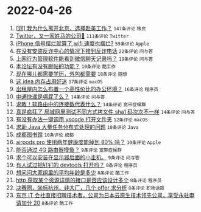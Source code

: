 # 2022-04-26

1. [[润] 我为什么离开北京，选择赴美工作？](https://www.v2ex.com/t/849299) `147条评论` `移民`
1. [Twitter，又一家姓马的公司🐶](https://www.v2ex.com/t/849278) `111条评论` `Twitter`
1. [iPhone 信号摆烂就算了,wifi 速度也摆烂?](https://www.v2ex.com/t/849279) `59条评论` `Apple`
1. [在没有安装反诈中心的情况下接到反诈电话](https://www.v2ex.com/t/849308) `22条评论` `问与答`
1. [上网行为管理软件能看到微信聊天记录吗？](https://www.v2ex.com/t/849327) `19条评论` `问与答`
1. [本论坛有没有删帖的功能？](https://www.v2ex.com/t/849301) `19条评论` `酷工作`
1. [现在哪儿都需要学历，外包都需要](https://www.v2ex.com/t/849296) `18条评论` `随想`
1. [这 idea 内存占用好迷](https://www.v2ex.com/t/849310) `17条评论` `macOS`
1. [出租屋内怎么布置一个高性价比的办公环境？](https://www.v2ex.com/t/849342) `16条评论` `程序员`
1. [中通快递是嗝屁了么？](https://www.v2ex.com/t/849340) `14条评论` `问与答`
1. [求教！软路由中的连接数代表什么？](https://www.v2ex.com/t/849311) `14条评论` `宽带症候群`
1. [真是疯狂了 局域网里测试不同方式拷文件 sha1 码次次不一样](https://www.v2ex.com/t/849288) `14条评论` `问与答`
1. [有没有办法一键调用 vscode 打开文件夹](https://www.v2ex.com/t/849317) `12条评论` `macOS`
1. [求助 Java 大量任务分布式处理的问题](https://www.v2ex.com/t/849331) `10条评论` `Java`
1. [成都图书馆](https://www.v2ex.com/t/849295) `10条评论` `成都`
1. [airpods pro 使用两年健康度能掉到 80% 吗？](https://www.v2ex.com/t/849290) `10条评论` `Apple`
1. [能否通过 4G 路由器摸鱼？](https://www.v2ex.com/t/849346) `9条评论` `宽带症候群`
1. [求个可以安装在显示器后面的小主机。](https://www.v2ex.com/t/849315) `9条评论` `问与答`
1. [有人试过把钉钉的 devtools 打开吗？](https://www.v2ex.com/t/849318) `8条评论` `程序员`
1. [想问问大家组里的平均年龄是多少](https://www.v2ex.com/t/849314) `8条评论` `酷工作`
1. [http 获取某个资源详情的接口是否应该设计多个](https://www.v2ex.com/t/849306) `8条评论` `程序员`
1. [决赛圈，坐标杭州，非大厂，几个 offer 求分析](https://www.v2ex.com/t/849300) `8条评论` `职场话题`
1. [东京 IT 会社直接招聘技术者，公司为日本云原生技术领先公司，享受永驻申请加分 20](https://www.v2ex.com/t/849276) `8条评论` `酷工作`
